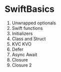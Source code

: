 # SwiftBasics

1. Unwrapped optionals
2. Swift functions
3. Initializers
4. Class and Struct
5. KVC KVO
6. Defer
7. Async Await
8. Closure
9. Closure 2
